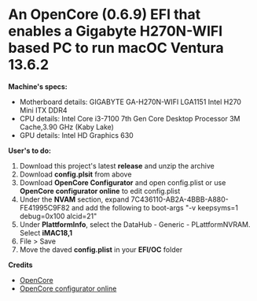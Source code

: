 # An OpenCore (0.6.9) EFI that enables a Gigabyte H270N-WIFI based PC to run macOC Ventura 13.6.2

**Machine's specs:**
- Motherboard details: GIGABYTE GA-H270N-WIFI LGA1151 Intel H270 Mini ITX DDR4
- CPU details: Intel Core i3-7100 7th Gen Core Desktop Processor 3M Cache,3.90 GHz (Kaby Lake)
- GPU details: Intel HD Graphics 630

**User's to do:**
1. Download this project's latest **release** and unzip the archive
2. Download **config.plsit** from above
3. Download **OpenCore Configurator** and open config.plist or use **OpenCore configurator online** to edit config.plist
4. Under the **NVAM** section, expand 7C436110-AB2A-4BBB-A880-FE41995C9F82 and add the following to boot-args "-v keepsyms=1 debug=0x100 alcid=21"
5. Under **PlattformInfo**, select the DataHub - Generic - PLattformNVRAM. Select **iMAC18,1**
6. File > Save
7. Move the daved **config.plist** in your **EFI/OC** folder

**Credits**
- [OpenCore](https://github.com/acidanthera/OpenCorePkg)
- [OpenCore configurator online](https://galada.gitee.io/opencoreconfiguratoronline/)
